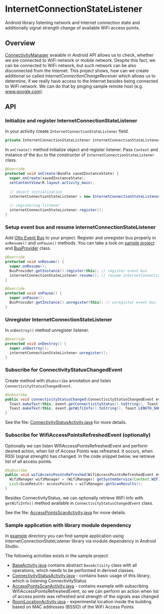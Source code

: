 InternetConnectionStateListener
===============================

Android library listening network and Internet connection state and additionally signal strength change of available WiFi access points.

## Overview
[ConnectivityManager](http://developer.android.com/reference/android/net/ConnectivityManager.html) avaiable in Android API allows us to check, whether we are connected to WiFi network or mobile network. Despite this fact, we can be connected to WiFi network, but such network can be also disconnected from the Internet. This project shows, how can we create additional so called _InternetConnectionChangeReceiver_ which allows us to determine, if we really have access to the Internet besides being connected to WiFi network. We can do that by pinging sample remote host (e.g. www.google.com).

## API

### Initialize and register InternetConnectionStateListener

In your activity create `InternetConnectionStateListener` field.

```java
private InternetConnectionStateListener internetConnectionStateListener;
```

In `onCreate()` method initialize object and register listener.
Pass `Context` and instance of the `Bus` to the constructor of `InternetConnectionStateListener` class.

```java
@Override
protected void onCreate(Bundle savedInstanceState) {
  super.onCreate(savedInstanceState);
  setContentView(R.layout.activity_main);
  
  // object initialization
  internetConnectionStateListener = new InternetConnectionStateListener(this, BusProvider.getInstance());
  
  // registering listener
  internetConnectionStateListener.register();
}
```

### Setup event bus and resume internetConnectionStateListener

Add [Otto Event Bus](http://square.github.io/otto/) to your project. Register and unregister bus properly in `onResume()` and `onPause()` methods. You can take a look on [sample project](https://github.com/pwittchen/InternetConnectionStateListener/tree/master/example) and [BusProvider](https://github.com/pwittchen/InternetConnectionStateListener/blob/master/example/src/main/java/pwittchen/com/icsl/eventbus/BusProvider.java) class.

```java
@Override
protected void onResume() {
  super.onResume();
  BusProvider.getInstance().register(this); // register event bus
  internetConnectionStateListener.resume(); // resume internetConnectionStateListener
}

@Override
protected void onPause() {
  super.onPause();
  BusProvider.getInstance().unregister(this); // unregister event bus
}
```

### Unregister InternetConnectionStateListener

In `onDestroy()` method unregister listener.

```java
@Override
protected void onDestroy() {
  super.onDestroy();
  internetConnectionStateListener.unregister();
}
```

### Subscribe for ConnectivityStatusChangedEvent

Create method with `@Subscribe` annotation and listen `ConnectivityStatusChangedEvent`.

```java
@Subscribe
public void connectivityStatusChanged(ConnectivityStatusChangedEvent event) {
  Toast.makeText(this, event.getConnectivityStatus().toString(), Toast.LENGTH_SHORT).show();
  Toast.makeText(this, event.getWifiInfo().toString(), Toast.LENGTH_SHORT).show();
}
```

See the file: [ConnectivityStatusActivity.java](https://github.com/pwittchen/InternetConnectionStateListener/blob/master/example/src/main/java/pwittchen/com/icsl/activity/ConnectivityStatusActivity.java) for more details.

### Subscribe for WifiAccessPointsRefreshedEvent (optionally)

Optionally we can listen WifiAccessPointsRefreshedEvent and perform desired action, when list of Access Points was refreshed. It occurs, when RSSI (signal strength) has changed. In the code snippet below, we retrieve list of all access points.

```java
@Subscribe
public void wifiAccessPointsRefreshed(WifiAccessPointsRefreshedEvent event) {
  WifiManager wifiManager = (WifiManager) getSystemService(Context.WIFI_SERVICE);
  List<ScanResult> accessPoints = wifiManager.getScanResults();
}
```

Besides ConnectivityStatus, we can optionally retrieve WiFi info with `getWifiInfo()` method available in `ConnectivityStatusChangedEvent` class.

See the file: [AccessPointsScanActivity.java](https://github.com/pwittchen/InternetConnectionStateListener/blob/master/example/src/main/java/pwittchen/com/icsl/activity/AccessPointsScanActivity.java) for more details.

### Sample application with library module dependency
In [example](https://github.com/pwittchen/InternetConnectionStateListener/tree/master/example) directory you can find sample application using InternetConnectionStateListener library via module dependency in Android Studio.

The following activities exists in the sample project:
* [BaseActivity.java](https://github.com/pwittchen/InternetConnectionStateListener/blob/master/example/src/main/java/pwittchen/com/icsl/activity/BaseActivity.java) contains abstract `BaseActivity` class with all operations, which needs to be performed in derived classes.
* [ConnectivityStatusActivity.java](https://github.com/pwittchen/InternetConnectionStateListener/blob/master/example/src/main/java/pwittchen/com/icsl/activity/ConnectivityStatusActivity.java) - contains basic usage of this library, which is listening ConnectivityStatus
* [AccessPointsScanActivity.java](https://github.com/pwittchen/InternetConnectionStateListener/blob/master/example/src/main/java/pwittchen/com/icsl/activity/AccessPointsScanActivity.java) - contains example with subscribing WifiAccessPointsRefreshedEvent, so we can perform an action when list of access points was refreshed and strength of the signals was changed
* [RoomLocationActivity.java](https://github.com/pwittchen/InternetConnectionStateListener/blob/master/example/src/main/java/pwittchen/com/icsl/activity/RoomLocationActivity.java) - experimental location inside the building based on MAC addresses (BSSID) of the WiFi Access Points
